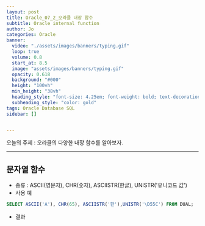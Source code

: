 ```yaml
---
layout: post
title: Oracle_07_2_오라클 내장 함수
subtitle: Oracle internal function
author: Jo
categories: Oracle
banner:
  video: "./assets/images/banners/typing.gif"
  loop: true
  volume: 0.8
  start_at: 8.5
  image: "assets/images/banners/typing.gif"
  opacity: 0.618
  background: "#000"
  height: "100vh"
  min_height: "38vh"
  heading_style: "font-size: 4.25em; font-weight: bold; text-decoration: underline"
  subheading_style: "color: gold"
tags: Oracle Database SQL
sidebar: []


---
```


오늘의 주제 :  오라클의 다양한 내장 함수를 알아보자. <br>
 * * *
 
 ## 문자열 함수
 - 종류 : ASCII(영문자), CHR(숫자), ASCIISTR(한글), UNISTR('유니코드 값')
 - 사용 예
```sql
SELECT ASCII('A'), CHR(65), ASCIISTR('한'),UNISTR('\D55C') FROM DUAL;
```
- 결과 

